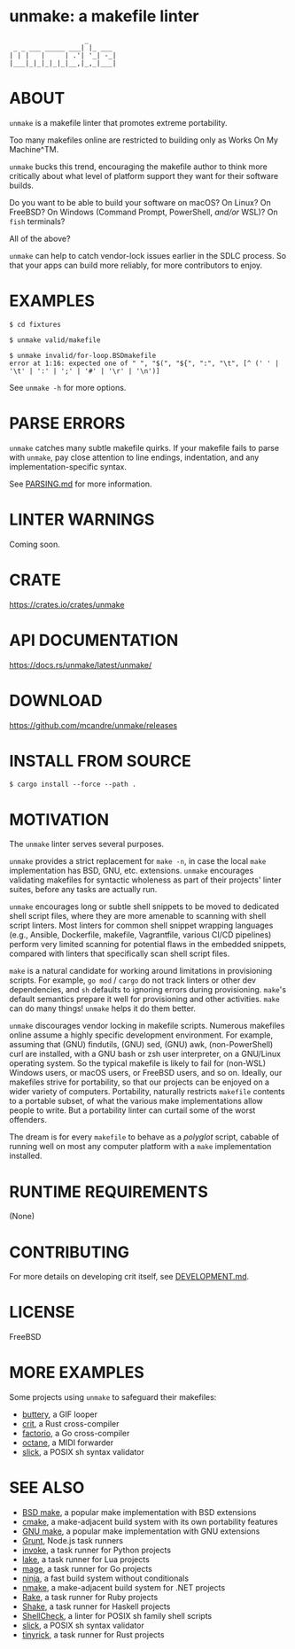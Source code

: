 # unmake: a makefile linter

```text
                   _
 _ _ ___ _____ ___| |_ ___
| | |   |     | .'| '_| -_|
|___|_|_|_|_|_|__,|_,_|___|
```

# ABOUT

`unmake` is a makefile linter that promotes extreme portability.

Too many makefiles online are restricted to building only as Works On My Machine^TM.

`unmake` bucks this trend, encouraging the makefile author to think more critically about what level of platform support they want for their software builds.

Do you want to be able to build your software on macOS? On Linux? On FreeBSD? On Windows (Command Prompt, PowerShell, *and/or* WSL)? On `fish` terminals?

All of the above?

`unmake` can help to catch vendor-lock issues earlier in the SDLC process. So that your apps can build more reliably, for more contributors to enjoy.

# EXAMPLES

```console
$ cd fixtures

$ unmake valid/makefile

$ unmake invalid/for-loop.BSDmakefile
error at 1:16: expected one of " ", "$(", "${", ":", "\t", [^ (' ' | '\t' | ':' | ';' | '#' | '\r' | '\n')]
```

See `unmake -h` for more options.

# PARSE ERRORS

`unmake` catches many subtle makefile quirks. If your makefile fails to parse with `unmake`, pay close attention to line endings, indentation, and any implementation-specific syntax.

See [PARSING.md](PARSING.md) for more information.

# LINTER WARNINGS

Coming soon.

# CRATE

https://crates.io/crates/unmake

# API DOCUMENTATION

https://docs.rs/unmake/latest/unmake/

# DOWNLOAD

https://github.com/mcandre/unmake/releases

# INSTALL FROM SOURCE

```console
$ cargo install --force --path .
```

# MOTIVATION

The `unmake` linter serves several purposes.

`unmake` provides a strict replacement for `make -n`, in case the local `make` implementation has BSD, GNU, etc. extensions. `unmake` encourages validating makefiles for syntactic wholeness as part of their projects' linter suites, before any tasks are actually run.

`unmake` encourages long or subtle shell snippets to be moved to dedicated shell script files, where they are more amenable to scanning with shell script linters. Most linters for common shell snippet wrapping languages (e.g., Ansible, Dockerfile, makefile, Vagrantfile, various CI/CD pipelines) perform very limited scanning for potential flaws in the embedded snippets, compared with linters that specifically scan shell script files.

`make` is a natural candidate for working around limitations in provisioning scripts. For example, `go mod` / `cargo` do not track linters or other dev dependencies, and `sh` defaults to ignoring errors during provisioning. `make`'s default semantics prepare it well for provisioning and other activities. `make` can do many things! `unmake` helps it do them better.

`unmake` discourages vendor locking in makefile scripts. Numerous makefiles online assume a highly specific development environment. For example, assuming that (GNU) findutils, (GNU) sed, (GNU) awk, (non-PowerShell) curl are installed, with a GNU bash or zsh user interpreter, on a GNU/Linux operating system. So the typical makefile is likely to fail for (non-WSL) Windows users, or macOS users, or FreeBSD users, and so on. Ideally, our makefiles strive for portability, so that our projects can be enjoyed on a wider variety of computers. Portability, naturally restricts `makefile` contents to a portable subset, of what the various make implementations allow people to write. But a portability linter can curtail some of the worst offenders.

The dream is for every `makefile` to behave as a *polyglot* script, cabable of running well on most any computer platform with a `make` implementation installed.

# RUNTIME REQUIREMENTS

(None)

# CONTRIBUTING

For more details on developing crit itself, see [DEVELOPMENT.md](DEVELOPMENT.md).

# LICENSE

FreeBSD

# MORE EXAMPLES

Some projects using `unmake` to safeguard their makefiles:

* [buttery](https://github.com/mcandre/buttery), a GIF looper
* [crit](https://github.com/mcandre/crit), a Rust cross-compiler
* [factorio](https://github.com/mcandre/factorio), a Go cross-compiler
* [octane](https://github.com/mcandre/octane), a MIDI forwarder
* [slick](https://github.com/mcandre/slick), a POSIX sh syntax validator

# SEE ALSO

* [BSD make](https://man.freebsd.org/cgi/man.cgi?make(1)), a popular make implementation with BSD extensions
* [cmake](https://cmake.org/), a make-adjacent build system with its own portability features
* [GNU make](https://www.gnu.org/software/make/), a popular make implementation with GNU extensions
* [Grunt](https://gruntjs.com/), Node.js task runners
* [invoke](https://pypi.org/project/invoke/), a task runner for Python projects
* [lake](https://luarocks.org/modules/steved/lake), a task runner for Lua projects
* [mage](https://magefile.org/), a task runner for Go projects
* [ninja](https://ninja-build.org/), a fast build system without conditionals
* [nmake](https://learn.microsoft.com/en-us/cpp/build/reference/nmake-reference?view=msvc-170), a make-adjacent build system for .NET projects
* [Rake](https://ruby.github.io/rake/), a task runner for Ruby projects
* [Shake](https://shakebuild.com/), a task runner for Haskell projects
* [ShellCheck](https://www.shellcheck.net/), a linter for POSIX sh family shell scripts
* [slick](https://github.com/mcandre/slick), a POSIX sh syntax validator
* [tinyrick](https://github.com/mcandre/tinyrick), a task runner for Rust projects
